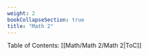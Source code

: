 ```yaml
---
weight: 2
bookCollapseSection: true
title: "Math 2"
---
```

Table of Contents: [[Math/Math 2/Math 2|ToC]]